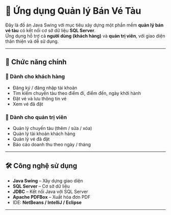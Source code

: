 # 🚂 Ứng dụng Quản lý Bán Vé Tàu

Đây là đồ án Java Swing với mục tiêu xây dựng một phần mềm **quản lý bán vé tàu** có kết nối cơ sở dữ liệu **SQL Server**.  
Ứng dụng hỗ trợ cả **người dùng (khách hàng)** và **quản trị viên**, với giao diện thân thiện và dễ sử dụng.

---

## 🎯 Chức năng chính
### 👤 Dành cho khách hàng
- Đăng ký / đăng nhập tài khoản
- Tìm kiếm chuyến tàu theo điểm đi, điểm đến, ngày khởi hành
- Đặt vé và lưu thông tin vé
- Xem vé đã đặt

### 🔑 Dành cho quản trị viên
- Quản lý chuyến tàu (thêm / sửa / xóa)
- Quản lý tài khoản khách hàng
- Quản lý vé đã đặt
- Báo cáo doanh thu theo ngày / tháng

---

## 🛠️ Công nghệ sử dụng
- **Java Swing** – Xây dựng giao diện
- **SQL Server** – Cơ sở dữ liệu
- **JDBC** – Kết nối Java với SQL Server
- **Apache PDFBox** – Xuất hóa đơn PDF
- IDE: **NetBeans / IntelliJ / Eclipse**

---
